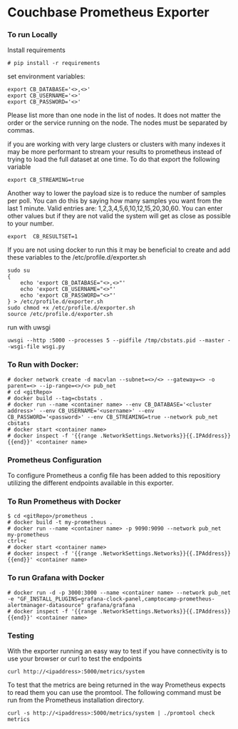 # Couchbase Prometheus Exporter

### To run Locally

Install requirements<br />

```
# pip install -r requirements
```

set environment variables:<br/>

```
export CB_DATABASE='<>,<>'
export CB_USERNAME='<>'
export CB_PASSWORD='<>'
```

Please list more than one node in the list of nodes. It does not matter the order or the service running on the node. The nodes must be separated by commas.

if you are working with very large clusters or clusters with many indexes it may be more performant to stream your results to prometheus instead of trying to load the full dataset at one time. To do that export the following variable</br>
```
export CB_STREAMING=true
```

Another way to lower the payload size is to reduce the number of samples per poll. You can do this by saying how many samples you want from the last 1 minute. Valid entries are: 1,2,3,4,5,6,10,12,15,20,30,60. You can enter other values but if they are not valid the system will get as close as possible to your number. 
```
export  CB_RESULTSET=1
```

If you are not using docker to run this it may be beneficial to create and add these variables to the /etc/profile.d/exporter.sh
```
sudo su
{
    echo 'export CB_DATABASE="<>,<>"'
    echo 'export CB_USERNAME="<>"'
    echo 'export CB_PASSWORD="<>"'
} > /etc/profile.d/exporter.sh
sudo chmod +x /etc/profile.d/exporter.sh
source /etc/profile.d/exporter.sh
```

run with uwsgi<br/>
```
uwsgi --http :5000 --processes 5 --pidfile /tmp/cbstats.pid --master --wsgi-file wsgi.py
```

### To Run with Docker:

```
# docker network create -d macvlan --subnet=<>/<> --gateway=<> -o parent=<> --ip-range=<>/<> pub_net
# cd <gitRepo>
# docker build --tag=cbstats .
# docker run --name <container name> --env CB_DATABASE='<cluster address>' --env CB_USERNAME='<username>' --env CB_PASSWORD='<password>' --env CB_STREAMING=true --network pub_net cbstats
# docker start <container name>
# docker inspect -f '{{range .NetworkSettings.Networks}}{{.IPAddress}}{{end}}' <container name>
```

### Prometheus Configuration
To configure Prometheus a config file has been added to this repositiory utilizing the different endpoints available in this exporter.

### To Run Prometheus with Docker
```
$ cd <gitRepo>/prometheus .
# docker build -t my-prometheus .
# docker run --name <container name> -p 9090:9090 --network pub_net my-prometheus
ctrl+c
# docker start <container name>
# docker inspect -f '{{range .NetworkSettings.Networks}}{{.IPAddress}}{{end}}' <container name>
```

### To run Grafana with Docker
```
# docker run -d -p 3000:3000 --name <container name> --network pub_net -e "GF_INSTALL_PLUGINS=grafana-clock-panel,camptocamp-prometheus-alertmanager-datasource" grafana/grafana
# docker inspect -f '{{range .NetworkSettings.Networks}}{{.IPAddress}}{{end}}' <container name>
```

### Testing
With the exporter running an easy way to test if you have connectivity is to use your browser or curl to test the endpoints<br />

```curl http://<ipaddress>:5000/metrics/system```

To test that the metrics are being returned in the way Prometheus expects to read them you can use the promtool. The following command must be run from the Prometheus installation directory.<br />

```curl -s http://<ipaddress>:5000/metrics/system | ./promtool check metrics```
